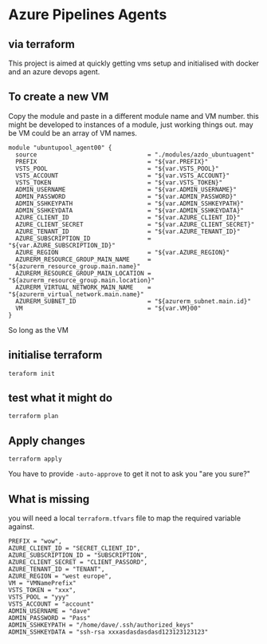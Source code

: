 # Azure Pipelines Agents

## via terraform

This project is aimed at quickly getting vms setup and initialised with docker and an azure devops agent.

## To create a new VM

Copy the module and paste in a different module name and VM number. this might be developed to instances of a module, just working things out. may be VM could be an array of VM names.

```shell
module "ubuntupool_agent00" {
  source                               = "./modules/azdo_ubuntuagent"
  PREFIX                               = "${var.PREFIX}"
  VSTS_POOL                            = "${var.VSTS_POOL}"
  VSTS_ACCOUNT                         = "${var.VSTS_ACCOUNT}"
  VSTS_TOKEN                           = "${var.VSTS_TOKEN}"
  ADMIN_USERNAME                       = "${var.ADMIN_USERNAME}"
  ADMIN_PASSWORD                       = "${var.ADMIN_PASSWORD}"
  ADMIN_SSHKEYPATH                     = "${var.ADMIN_SSHKEYPATH}"
  ADMIN_SSHKEYDATA                     = "${var.ADMIN_SSHKEYDATA}"
  AZURE_CLIENT_ID                      = "${var.AZURE_CLIENT_ID}"
  AZURE_CLIENT_SECRET                  = "${var.AZURE_CLIENT_SECRET}"
  AZURE_TENANT_ID                      = "${var.AZURE_TENANT_ID}"
  AZURE_SUBSCRIPTION_ID                = "${var.AZURE_SUBSCRIPTION_ID}"
  AZURE_REGION                         = "${var.AZURE_REGION}"
  AZURERM_RESOURCE_GROUP_MAIN_NAME     = "${azurerm_resource_group.main.name}"
  AZURERM_RESOURCE_GROUP_MAIN_LOCATION = "${azurerm_resource_group.main.location}"
  AZURERM_VIRTUAL_NETWORK_MAIN_NAME    = "${azurerm_virtual_network.main.name}"
  AZURERM_SUBNET_ID                    = "${azurerm_subnet.main.id}"
  VM                                   = "${var.VM}00"
}
```

So long as the VM

## initialise terraform

```shell
teraform init
```

## test what it might do

```shell
terraform plan
```

## Apply changes

```shell
terraform apply
```

You have to provide `-auto-approve` to get it not to ask you "are you sure?"

## What is missing

you will need a local `terraform.tfvars` file to map the required variable against.

```shell
PREFIX = "wow",
AZURE_CLIENT_ID = "SECRET_CLIENT_ID",
AZURE_SUBSCRIPTION_ID = "SUBSCRIPTION",
AZURE_CLIENT_SECRET = "CLIENT_PASSORD",
AZURE_TENANT_ID = "TENANT",
AZURE_REGION = "west europe",
VM = "VMNamePrefix"
VSTS_TOKEN = "xxx",
VSTS_POOL = "yyy"
VSTS_ACCOUNT = "account"
ADMIN_USERNAME = "dave"
ADMIN_PASSWORD = "Pass"
ADMIN_SSHKEYPATH = "/home/dave/.ssh/authorized_keys"
ADMIN_SSHKEYDATA = "ssh-rsa xxxasdasdasdasd123123123123"
```
